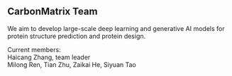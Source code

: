 














## CarbonMatrix Team
We aim to develop large-scale deep learning and generative AI models for protein structure prediction and protein design.

Current members:\
Haicang Zhang, team leader\
Milong Ren, Tian Zhu, Zaikai He, Siyuan Tao
